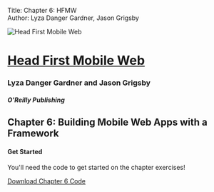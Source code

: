 Title: Chapter 6: HFMW  
Author: Lyza Danger Gardner, Jason Grigsby  

![Head First Mobile Web](../images/hfmw-cover.jpg)
# [Head First Mobile Web](http://www.hf-mw.com "Head First Mobile Web")
### Lyza Danger Gardner and Jason Grigsby
##### O'Reilly Publishing

## Chapter 6: Building Mobile Web Apps with a Framework

#### Get Started
You'll need the code to get started on the chapter exercises!

[Download Chapter 6 Code](chapter6.zip "download")